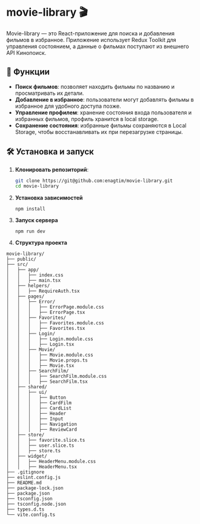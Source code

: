 # movie-library 🎬

Movie-library — это React-приложение для поиска и добавления фильмов в избранное. Приложение использует Redux Toolkit для управления состоянием, а данные о фильмах поступают из внешнего API Кинопоиск.

## 🚀 Функции

- **Поиск фильмов**: позволяет находить фильмы по названию и просматривать их детали.
- **Добавление в избранное**: пользователи могут добавлять фильмы в избранное для удобного доступа позже.
- **Управление профилем**: хранение состояния входа пользователя и избранных фильмов, профиль хранится в local storage.
- **Сохранение состояния**: избранные фильмы сохраняются в Local Storage, чтобы восстанавливать их при перезагрузке страницы.

## 🛠️ Установка и запуск

1. **Клонировать репозиторий**:
   ```bash
   git clone https://git@github.com:enagtim/movie-library.git
   cd movie-library
2. **Установка зависимостей**
    ```bach
    npm install
3. **Запуск сервера**
    ```bach
    npm run dev
4. **Структура проекта**

```plaintext
movie-library/
├── public/
├── src/
│   ├── app/
│   │   ├── index.css
│   │   ├── main.tsx
│   ├── helpers/
│   │   ├── RequireAuth.tsx
│   ├── pages/
│   │   ├── Error/
│   │   │   ├── ErrorPage.module.css
│   │   │   ├── ErrorPage.tsx
│   │   ├── Favorites/
│   │   │   ├── Favorites.module.css
│   │   │   ├── Favorites.tsx
│   │   ├── Login/
│   │   │   ├── Login.module.css
│   │   │   ├── Login.tsx
│   │   ├── Movie/
│   │   │   ├── Movie.module.css
│   │   │   ├── Movie.props.ts
│   │   │   ├── Movie.tsx
│   │   ├── SearchFilm/
│   │   │   ├── SearchFilm.module.css
│   │   │   ├── SearchFilm.tsx
│   ├── shared/
│   │   ├── ui/
│   │   │   ├── Button
│   │   │   ├── CardFilm
│   │   │   ├── CardList
│   │   │   ├── Header
│   │   │   ├── Input
│   │   │   ├── Navigation
│   │   │   ├── ReviewCard    
│   ├── store/
│   │   ├── favorite.slice.ts
│   │   ├── user.slice.ts
│   │   ├── store.ts
│   ├── widget/
│   │   ├── HeaderMenu.module.css
│   │   ├── HeaderMenu.tsx
├── .gitignore
├── eslint.config.js
├── README.md
├── package-lock.json
├── package.json
├── tsconfig.json
├── tsconfig.node.json
├── types.d.ts
└── vite.config.ts